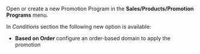 Open or create a new Promotion Program in the **Sales/Products/Promotion
Programs** menu.

In *Conditions* section the following new option is available:

- **Based on Order** configure an order-based domain to apply the
  promotion
